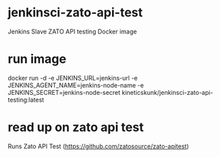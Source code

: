 # jenkinsci-zato-api-test
Jenkins Slave ZATO API testing Docker image

# run image
docker run -d -e JENKINS_URL=jenkins-url -e JENKINS_AGENT_NAME=jenkins-node-name -e JENKINS_SECRET=jenkins-node-secret kineticskunk/jenkinsci-zato-api-testing:latest

# read up on zato api test
Runs Zato API Test (https://github.com/zatosource/zato-apitest)
